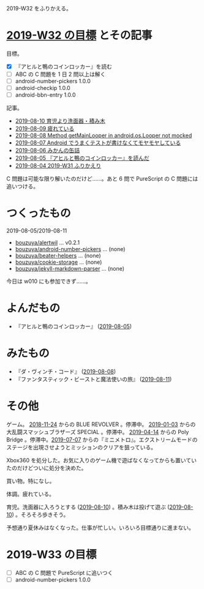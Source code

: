2019-W32 をふりかえる。

# [2019-W32 の目標][2019-08-04] とその記事

目標。

- [x] 『アヒルと鴨のコインロッカー』を読む
- [ ] ABC の C 問題を 1 日 2 問以上は解く
- [ ] android-number-pickers 1.0.0
- [ ] android-checkip 1.0.0
- [ ] android-bbn-entry 1.0.0

記事。

- [2019-08-10 育児より洗面器・積み木][2019-08-10]
- [2019-08-09 疲れている][2019-08-09]
- [2019-08-08 Method getMainLooper in android.os.Looper not mocked][2019-08-08]
- [2019-08-07 Android でうまくテストが書けなくてモヤモヤしている][2019-08-07]
- [2019-08-06 みかんの缶詰][2019-08-06]
- [2019-08-05 『アヒルと鴨のコインロッカー』を読んだ][2019-08-05]
- [2019-08-04 2019-W31 ふりかえり][2019-08-04]

C 問題は可能な限り解いたのだけど……。あと 6 問で PureScript の C 問題には追いつける。

# つくったもの

2019-08-05/2019-08-11

- [bouzuya/alertwil][] ... v0.2.1
- [bouzuya/android-number-pickers][] ... (none)
- [bouzuya/beater-helpers][] ... (none)
- [bouzuya/cookie-storage][] ... (none)
- [bouzuya/jekyll-markdown-parser][] ... (none)

今日は w010 にも参加できず……。

# よんだもの

- 『アヒルと鴨のコインロッカー』 ([2019-08-05][])

# みたもの

- 『ダ・ヴィンチ・コード』 ([2019-08-08][])
- 『ファンタスティック・ビーストと魔法使いの旅』 ([2019-08-11][])

# その他

ゲーム。 [2018-11-24][] からの BLUE REVOLVER 。停滞中。 [2019-01-03][] からの大乱闘スマッシュブラザーズ SPECIAL 。停滞中。 [2019-04-14][] からの Poly Bridge 。停滞中。[2019-07-07][] からの『ミニメトロ』。エクストリームモードのステージを出現させようとミッションのクリアを狙っている。

Xbox360 を処分した。お気に入りのゲーム機で遊ばなくなってからも置いていたのだけどついに処分を決めた。

買い物。特になし。

体調。疲れている。

育児。洗面器に入ろうとする ([2019-08-10][]) 。積み木は投げて遊ぶ ([2019-08-10][]) 。そろそろ歩きそう。

予想通り夏休みはなくなった。仕事が忙しい。いろいろ目標通りに進まない。

# 2019-W33 の目標

- [ ] ABC の C 問題で PureScript に追いつく
- [ ] android-number-pickers 1.0.0

[2018-11-24]: https://blog.bouzuya.net/2018/11/24/
[2019-01-03]: https://blog.bouzuya.net/2019/01/03/
[2019-04-14]: https://blog.bouzuya.net/2019/04/14/
[2019-07-07]: https://blog.bouzuya.net/2019/07/07/
[2019-08-04]: https://blog.bouzuya.net/2019/08/04/
[2019-08-05]: https://blog.bouzuya.net/2019/08/05/
[2019-08-06]: https://blog.bouzuya.net/2019/08/06/
[2019-08-07]: https://blog.bouzuya.net/2019/08/07/
[2019-08-08]: https://blog.bouzuya.net/2019/08/08/
[2019-08-09]: https://blog.bouzuya.net/2019/08/09/
[2019-08-10]: https://blog.bouzuya.net/2019/08/10/
[2019-08-11]: https://blog.bouzuya.net/2019/08/11/
[bouzuya/alertwil]: https://github.com/bouzuya/alertwil
[bouzuya/android-number-pickers]: https://github.com/bouzuya/android-number-pickers
[bouzuya/beater-helpers]: https://github.com/bouzuya/beater-helpers
[bouzuya/cookie-storage]: https://github.com/bouzuya/cookie-storage
[bouzuya/jekyll-markdown-parser]: https://github.com/bouzuya/jekyll-markdown-parser
